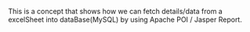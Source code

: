 This is a concept that shows how we can fetch details/data from a excelSheet into dataBase(MySQL) by using Apache POI / Jasper Report.
